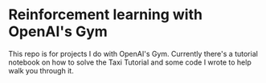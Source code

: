 # Reinforcement learning with OpenAI's Gym

This repo is for projects I do with OpenAI's Gym. Currently there's a tutorial notebook on how to solve the Taxi Tutorial and some code I wrote to help walk you through it.


